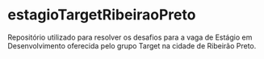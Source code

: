 # estagioTargetRibeiraoPreto
Repositório utilizado para resolver os desafios para a vaga de Estágio em Desenvolvimento oferecida pelo grupo Target na cidade de Ribeirão Preto.
